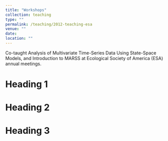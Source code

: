 ```yaml
---
title: "Workshops"
collection: teaching
type: ""
permalink: /teaching/2012-teaching-esa
venue: ""
date:
location: ""
---
```


Co-taught Analysis of Multivariate Time-Series Data Using State-Space Models, and Introduction to MARSS at Ecological Society of America (ESA) annual meetings.

Heading 1
======

Heading 2
======

Heading 3
======
